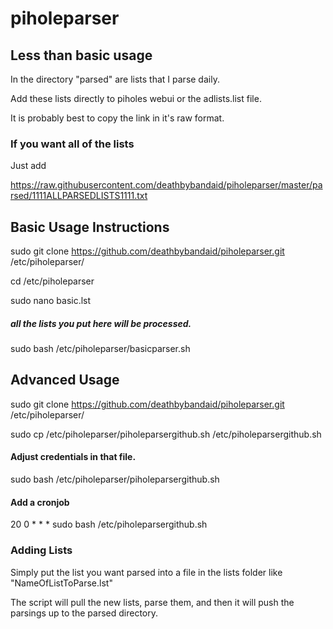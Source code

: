 # piholeparser

## Less than basic usage

In the directory "parsed" are lists that I parse daily.

Add these lists directly to piholes webui or the adlists.list file.

It is probably best to copy the link in it's raw format.

### If you want all of the lists

Just add

https://raw.githubusercontent.com/deathbybandaid/piholeparser/master/parsed/1111ALLPARSEDLISTS1111.txt


## Basic Usage Instructions

sudo git clone https://github.com/deathbybandaid/piholeparser.git /etc/piholeparser/

cd /etc/piholeparser

sudo nano basic.lst 

##### all the lists you put here will be processed.

sudo bash /etc/piholeparser/basicparser.sh

## Advanced Usage

sudo git clone https://github.com/deathbybandaid/piholeparser.git /etc/piholeparser/

sudo cp /etc/piholeparser/piholeparsergithub.sh /etc/piholeparsergithub.sh

#### Adjust credentials in that file.

sudo bash /etc/piholeparser/piholeparsergithub.sh

#### Add a cronjob

20 0 * * * sudo bash /etc/piholeparsergithub.sh

### Adding Lists

Simply put the list you want parsed into a file in the lists folder like "NameOfListToParse.lst"

The script will pull the new lists, parse them, and then it will push the parsings up to the parsed directory.
